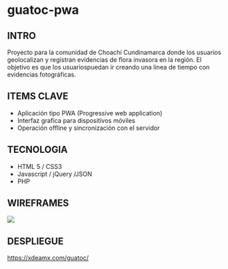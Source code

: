 # guatoc-pwa

<h2>INTRO</h2>
Proyecto para la comunidad de Choachí Cundinamarca donde los usuarios geolocalizan y registran evidencias de flora invasora en la región. El objetivo es que los usuariospuedan ir creando una linea de tiempo con evidencias fotográficas.

<h2>ITEMS CLAVE</h2>
<ul>
  <li>Aplicación tipo PWA (Progressive web application)</li>
  <li>Interfaz grafíca para dispositivos móviles</li>
  <li>Operación offline y sincronización con el servidor</li>
</ul>

<h2>TECNOLOGIA</h2>
<ul>
  <li>HTML 5 / CSS3 </li>
  <li>Javascript / jQuery /JSON</li>
  <li>PHP</li>
</ul>
<h2>WIREFRAMES</h2>

<img src="https://xdeamx.com/guatoc/Wireframes.png">


<h2>DESPLIEGUE</h2>
<a href="https://xdeamx.com/guatoc/" target="_blank">https://xdeamx.com/guatoc/</a>
